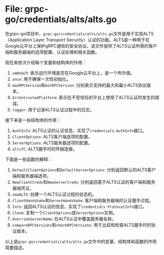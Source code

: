# File: grpc-go/credentials/alts/alts.go

在grpc-go项目中，`grpc-go/credentials/alts/alts.go`文件是用于实现ALTS（Application Layer Transport Security）认证的功能。ALTS是一种用于在Google云平台上保护gRPC通信的安全协议。该文件提供了ALTS认证所需的客户端和服务器端的选项配置、认证处理和相关函数。

现在来依次介绍每个变量和结构体的作用：

1. `vmOnGCP`: 表示运行环境是否在Google云平台上，是一个布尔值。
2. `once`: 用于确保一次性初始化。
3. `maxRPCVersion`和`minRPCVersion`: 分别表示支持的最大和最小ALTS协议版本。
4. `ErrUntrustedPlatform`: 表示在不受信任的平台上使用了ALTS认证时发生的错误。
5. `logger`: 用于记录ALTS认证过程中的日志。

接下来是一些结构体的作用：

1. `AuthInfo`: ALTS认证的认证信息，实现了`credentials.AuthInfo`接口。
2. `ClientOptions`: ALTS客户端选项的配置。
3. `ServerOptions`: ALTS服务器选项的配置。
4. `altsTC`: ALTS握手时的传输连接。

下面是一些函数的解释：

1. `DefaultClientOptions`和`DefaultServerOptions`: 分别返回默认的ALTS客户端和服务器端选项。
2. `NewClientCreds`和`NewServerCreds`: 分别返回基于ALTS认证的客户端和服务器端凭证。
3. `newALTS`: 创建一个ALTS认证过程的状态机。
4. `ClientHandshake`和`ServerHandshake`: 客户端和服务器端的认证握手过程。
5. `Info`: 返回ALTS认证的信息，实现了`credentials.ProtocolInfo`接口。
6. `Clone`: 复制一个`ClientOptions`或`ServerOptions`实例。
7. `OverrideServerName`: 在ALTS认证中覆盖服务器名称。
8. `compareRPCVersions`和`checkRPCVersions`: 用于比较和检查ALTS握手时的协议版本。

以上是`grpc-go/credentials/alts/alts.go`文件中的变量、结构体和函数的作用简要描述。

